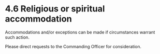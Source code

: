 # 4.6 Religious or spiritual accommodation

Accommodations and/or exceptions can be made if circumstances warrant such action. 

Please direct requests to the Commanding Officer for consideration.



